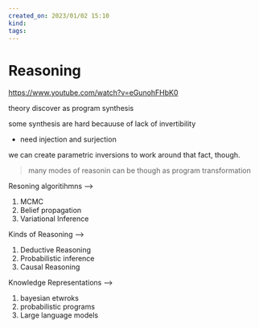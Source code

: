 ```yaml
---
created_on: 2023/01/02 15:10
kind:
tags:
---
```


# Reasoning

<https://www.youtube.com/watch?v=eGunohFHbK0>

theory discover as program synthesis

some synthesis are hard becauuse of lack of invertibility

* need injection and surjection

we can create parametric inversions to work around that fact, though.

> many modes of reasonin can be though as program transformation

Resoning algoritihmns -->
1. MCMC
2. Belief propagation
3. Variational Inference

Kinds of Reasoning -->  
1. Deductive Reasoning
2. Probabilistic inference
3. Causal Reasoning

Knowledge Representations -->
1. bayesian etwroks
2. probabilistic programs
3. Large language models
